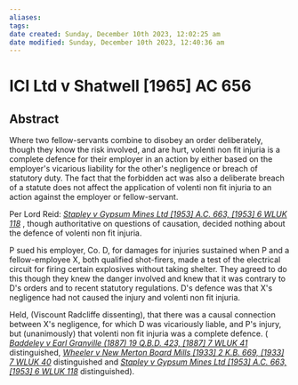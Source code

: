 ```yaml
---
aliases: 
tags: 
date created: Sunday, December 10th 2023, 12:02:25 am
date modified: Sunday, December 10th 2023, 12:40:36 am
---
```


# ICI Ltd v Shatwell [1965] AC 656

## Abstract

Where two fellow-servants combine to disobey an order deliberately, though they know the risk involved, and are hurt, volenti non fit injuria is a complete defence for their employer in an action by either based on the employer's vicarious liability for the other's negligence or breach of statutory duty. The fact that the forbidden act was also a deliberate breach of a statute does not affect the application of volenti non fit injuria to an action against the employer or fellow-servant.

Per Lord Reid: _[Stapley v Gypsum Mines Ltd [1953] A.C. 663, [1953] 6 WLUK 118](https://uk.westlaw.com/Document/IBE479D00E42811DA8FC2A0F0355337E9/View/FullText.html?originationContext=document&transitionType=DocumentItem&ppcid=3471c61fa08f411fb35d01a7e6e87794&contextData=(sc.Default))_ , though authoritative on questions of causation, decided nothing about the defence of volenti non fit injuria.

P sued his employer, Co. D, for damages for injuries sustained when P and a fellow-employee X, both qualified shot-firers, made a test of the electrical circuit for firing certain explosives without taking shelter. They agreed to do this though they knew the danger involved and knew that it was contrary to D's orders and to recent statutory regulations. D's defence was that X's negligence had not caused the injury and volenti non fit injuria.

Held, (Viscount Radcliffe dissenting), that there was a causal connection between X's negligence, for which D was vicariously liable, and P's injury, but (unanimously) that volenti non fit injuria was a complete defence. ( _[Baddeley v Earl Granville (1887) 19 Q.B.D. 423, [1887] 7 WLUK 41](https://uk.westlaw.com/Document/I6D796260E42711DA8FC2A0F0355337E9/View/FullText.html?originationContext=document&transitionType=DocumentItem&ppcid=3471c61fa08f411fb35d01a7e6e87794&contextData=(sc.Default))_ distinguished, _[Wheeler v New Merton Board Mills [1933] 2 K.B. 669, [1933] 7 WLUK 40](https://uk.westlaw.com/Document/IF8C53731E42811DA8FC2A0F0355337E9/View/FullText.html?originationContext=document&transitionType=DocumentItem&ppcid=3471c61fa08f411fb35d01a7e6e87794&contextData=(sc.Default))_ distinguished and _[Stapley v Gypsum Mines Ltd [1953] A.C. 663, [1953] 6 WLUK 118](https://uk.westlaw.com/Document/IBE479D00E42811DA8FC2A0F0355337E9/View/FullText.html?originationContext=document&transitionType=DocumentItem&ppcid=3471c61fa08f411fb35d01a7e6e87794&contextData=(sc.Default))_ distinguished).

